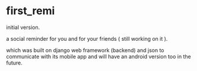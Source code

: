 # first_remi
initial version.


a social reminder for you and for your friends ( still working on it ).

which was built on django web framework (backend) and json to communicate with its mobile app and will have an android version too in the future.
